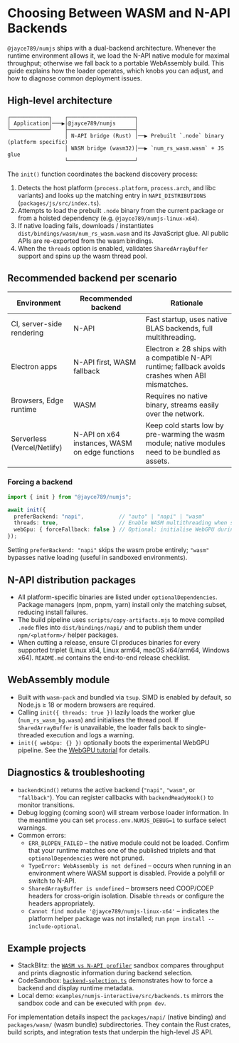 # Choosing Between WASM and N-API Backends

`@jayce789/numjs` ships with a dual-backend architecture. Whenever the runtime environment allows it, we load the N-API native module for maximal throughput; otherwise we fall back to a portable WebAssembly build. This guide explains how the loader operates, which knobs you can adjust, and how to diagnose common deployment issues.

## High-level architecture

```
┌────────────┐    ┌─────────────────────┐
│ Application│───▶│@jayce789/numjs      │
└────────────┘    ├─────────────────────┤
                  │ N-API bridge (Rust) │──▶ Prebuilt `.node` binary (platform specific)
                  │ WASM bridge (wasm32)│──▶ `num_rs_wasm.wasm` + JS glue
                  └─────────────────────┘
```

The `init()` function coordinates the backend discovery process:

1. Detects the host platform (`process.platform`, `process.arch`, and libc variants) and looks up the matching entry in `NAPI_DISTRIBUTIONS` (`packages/js/src/index.ts`).
2. Attempts to load the prebuilt `.node` binary from the current package or from a hoisted dependency (e.g. `@jayce789/numjs-linux-x64`).
3. If native loading fails, downloads / instantiates `dist/bindings/wasm/num_rs_wasm.wasm` and its JavaScript glue. All public APIs are re-exported from the wasm bindings.
4. When the `threads` option is enabled, validates `SharedArrayBuffer` support and spins up the wasm thread pool.

## Recommended backend per scenario

| Environment | Recommended backend | Rationale |
| --- | --- | --- |
| CI, server-side rendering | N-API | Fast startup, uses native BLAS backends, full multithreading. |
| Electron apps | N-API first, WASM fallback | Electron ≥ 28 ships with a compatible N-API runtime; fallback avoids crashes when ABI mismatches. |
| Browsers, Edge runtime | WASM | Requires no native binary, streams easily over the network. |
| Serverless (Vercel/Netlify) | N-API on x64 instances, WASM on edge functions | Keep cold starts low by pre-warming the wasm module; native modules need to be bundled as assets. |

### Forcing a backend

```ts
import { init } from "@jayce789/numjs";

await init({
  preferBackend: "napi",           // "auto" | "napi" | "wasm"
  threads: true,                   // Enable WASM multithreading when supported
  webGpu: { forceFallback: false } // Optional: initialise WebGPU during startup
});
```

Setting `preferBackend: "napi"` skips the wasm probe entirely; `"wasm"` bypasses native loading (useful in sandboxed environments).

## N-API distribution packages

- All platform-specific binaries are listed under `optionalDependencies`. Package managers (npm, pnpm, yarn) install only the matching subset, reducing install failures.
- The build pipeline uses `scripts/copy-artifacts.mjs` to move compiled `.node` files into `dist/bindings/napi/` and to publish them under `npm/<platform>/` helper packages.
- When cutting a release, ensure CI produces binaries for every supported triplet (Linux x64, Linux arm64, macOS x64/arm64, Windows x64). `README.md` contains the end-to-end release checklist.

## WebAssembly module

- Built with `wasm-pack` and bundled via `tsup`. SIMD is enabled by default, so Node.js ≥ 18 or modern browsers are required.
- Calling `init({ threads: true })` lazily loads the worker glue (`num_rs_wasm_bg.wasm`) and initialises the thread pool. If `SharedArrayBuffer` is unavailable, the loader falls back to single-threaded execution and logs a warning.
- `init({ webGpu: {} })` optionally boots the experimental WebGPU pipeline. See the [WebGPU tutorial](./webgpu.md) for details.

## Diagnostics & troubleshooting

- `backendKind()` returns the active backend (`"napi"`, `"wasm"`, or `"fallback"`). You can register callbacks with `backendReadyHook()` to monitor transitions.
- Debug logging (coming soon) will stream verbose loader information. In the meantime you can set `process.env.NUMJS_DEBUG=1` to surface select warnings.
- Common errors:
  - `ERR_DLOPEN_FAILED` – the native module could not be loaded. Confirm that your runtime matches one of the published triplets and that `optionalDependencies` were not pruned.
  - `TypeError: WebAssembly is not defined` – occurs when running in an environment where WASM support is disabled. Provide a polyfill or switch to N-API.
  - `SharedArrayBuffer is undefined` – browsers need COOP/COEP headers for cross-origin isolation. Disable `threads` or configure the headers appropriately.
  - `Cannot find module '@jayce789/numjs-linux-x64'` – indicates the platform helper package was not installed; run `pnpm install --include-optional`.

## Example projects

- StackBlitz: the [`WASM vs N-API profiler`](../interactive/README.md#stackblitz) sandbox compares throughput and prints diagnostic information during backend selection.
- CodeSandbox: [`backend-selection.ts`](../interactive/README.md#codesandbox) demonstrates how to force a backend and display runtime metadata.
- Local demo: `examples/numjs-interactive/src/backends.ts` mirrors the sandbox code and can be executed with `pnpm dev`.

For implementation details inspect the `packages/napi/` (native binding) and `packages/wasm/` (wasm bundle) subdirectories. They contain the Rust crates, build scripts, and integration tests that underpin the high-level JS API.
